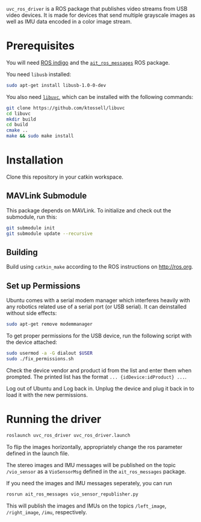 `uvc_ros_driver` is a ROS package that publishes video streams from USB video devices. It is made for devices that send multiple grayscale images as well as IMU data encoded in a color image stream.

# Prerequisites
You will need [ROS indigo](http://wiki.ros.org/indigo/Installation/Ubuntu) and the [`ait_ros_messages`](https://github.com/ethz-ait/ait_ros_messages) ROS package.

You need `libusb` installed:

```bash
sudo apt-get install libusb-1.0-0-dev
```

You also need [`libuvc`](https://github.com/ktossell/libuvc), which can be installed with the following commands:
```bash
git clone https://github.com/ktossell/libuvc
cd libuvc
mkdir build
cd build
cmake ..
make && sudo make install
```

# Installation
Clone this repository in your catkin workspace.

## MAVLink Submodule

This package depends on MAVLink. To initialize and check out the submodule, run this:

```bash
git submodule init
git submodule update --recursive
```

## Building

Build using `catkin_make` according to the ROS instructions on http://ros.org.

## Set up Permissions

Ubuntu comes with a serial modem manager which interferes heavily with any robotics related use of a serial port (or USB serial). It can deinstalled without side effects:
```bash
sudo apt-get remove modemmanager
```

To get proper permissions for the USB device, run the following script with the device attached:
```bash
sudo usermod -a -G dialout $USER
sudo ./fix_permissions.sh
```
Check the device vendor and product id from the list and enter them when prompted. The printed list has the format
`... {idDevice:idProduct} ...`.

Log out of Ubuntu and Log back in. Unplug the device and plug it back in to load it with the new permissions.

# Running the driver
```bash
roslaunch uvc_ros_driver uvc_ros_driver.launch
```
To flip the images horizontally, appropriately change the ros parameter defined in the launch file.

The stereo images and IMU messages will be published on the topic `/vio_sensor` as a `VioSensorMsg` defined in the `ait_ros_messages` package.

If you need the images and IMU messages seperately, you can run
```bash
rosrun ait_ros_messages vio_sensor_republisher.py
```
This will publish the images and IMUs on the topics `/left_image`, `/right_image`, `/imu`, respectively.

